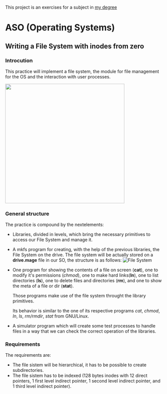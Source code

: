 This project is an exercises for a subject in [my degree](http://eps.uib.es/est_estudi.php?idest=3)

ASO (Operating Systems)
=======================


Writing a File System with inodes from zero
-------------------------------------------

### Introcution

This practice will implement a file system, the module for file management for the OS and the interaction with user processes.

<img src="/hugochinchilla/hfs/raw/master/doc/enunciado_files/esquema2009-en.png" alt="" width="380" />

### General structure

The practice is compound by the nextelements:

 *  Libraries, divided in levels, which bring the necessary primitives to access our File
    System and manage it.
 *  A mkfs program for creating, with the help of the previous libraries, the File System
    on the drive. The file system will be actually stored on a **drive.mage** file in our
    SO, the structure is as follows:
    ![File System](/hugochinchilla/hfs/raw/master/doc/enunciado_files/sistema_ficheros.png)
 *  One program for showing the contents of a file on screen (**cat**), one to modify it's
    permissions (*chmod*), one to make hard links(**ln**), one to list directories (**ls**),
    one to delete files and directories (**rm**), and one to show the meta of a file or dir
    (**stat**).

    Those programs make use of the file system throught the library primitives.

    Its behavior is similar to the one of its respective programs _cat_, _chmod_, _ln_,
    _ls_, _rm/rmdir_, _stat_ from GNU/Linux.
 *  A simulator program which will create some test processes to handle files in a way
    that we can check the correct operation of the libraries.


### Requirements

The requirements are:

 *  The file sistem will be hierarchical, it has to be possible to create subdirectories.
 *  The file sistem has to be indexed (128 bytes inodes with 12 direct pointers, 1 first
    level indirect pointer, 1 second level indirect pointer, and 1 third level indirect
    pointer).
